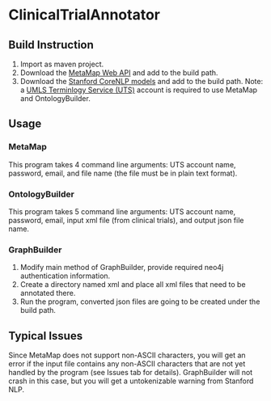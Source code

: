 # ClinicalTrialAnnotator

## Build Instruction
1. Import as maven project.
2. Download the [MetaMap Web API](https://ii.nlm.nih.gov/Web_API/index.shtml) and add to the build path.
2. Download the [Stanford CoreNLP models](http://nlp.stanford.edu/software/stanford-corenlp-models-current.jar) and add to the build path.
Note: a [UMLS Terminlogy Service (UTS)](https://uts.nlm.nih.gov/home.html) account is required to use MetaMap and OntologyBuilder.

## Usage
### MetaMap
This program takes 4 command line arguments: UTS account name, password, email, and file name (the file must be in plain text format).

### OntologyBuilder
This program takes 5 command line arguments: UTS account name, password, email, input xml file (from clinical trials), and output json file name.

### GraphBuilder
1. Modify main method of GraphBuilder, provide required neo4j authentication information.
2. Create a directory named xml and place all xml files that need to be annotated there.
3. Run the program, converted json files are going to be created under the build path.

## Typical Issues
Since MetaMap does not support non-ASCII characters, you will get an error if the input file contains any non-ASCII characters that are not yet handled by the program (see Issues tab for details).
GraphBuilder will not crash in this case, but you will get a untokenizable warning from Stanford NLP.

